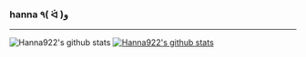### hanna ٩( ᐛ )و 

<!--
**Hanna922/Hanna922** is a ✨ _special_ ✨ repository because its `README.md` (this file) appears on your GitHub profile.

Here are some ideas to get you started:

- 🔭 I’m currently working on ...
- 🌱 I’m currently learning ...
- 👯 I’m looking to collaborate on ...
- 🤔 I’m looking for help with ...
- 💬 Ask me about ...
- 📫 How to reach me: ...
- 😄 Pronouns: ...
- ⚡ Fun fact: ...
-->

---

![Hanna922's github stats](https://github-readme-stats.vercel.app/api?username=Hanna922&show_icons=true)
[![Hanna922's github stats](https://github-readme-stats.vercel.app/api/top-langs/?username=Hanna922&show_icons=true&hide_border=true&title_color=004386&icon_color=004386&layout=compact)](https://github.com/Hanna922)
